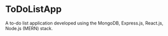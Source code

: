 # ToDoListApp
A to-do list application developed using the MongoDB, Express.js, React.js, Node.js (MERN) stack.
